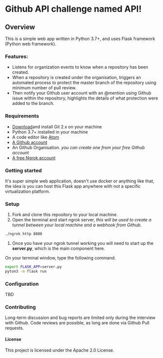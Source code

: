 # Github API challenge named API!

## Overview

This is a simple web app written in Python 3.7+, and uses Flask framework (Python web framework).

### Features:

- Listens for organization events to know when a repository has been created.
- When a repository is created under the organisation, triggers an automated process to protect the master branch of the repository using minimum number of pull review.
- Then notify your Github user account with an @mention using Github issue within the repository, highlights the details of what protection were added to the branch.

### Requirements

- [Download](https://git-scm.com/)and install Git 2.x on your machine
- Python 3.7+ installed in your machine
- A code editor like [Atom](https://atom.io)
- [A Github account](https://github.com)
- An Github Organisation. _you can create one from your free Github account_
- [A free Ngrok account](https://ngrok.com/)

### Getting started

It's super simple web application, doesn't use docker or anything like that, the idea is you can host this Flask app anywhere with not a specific virtualization platform.

### Setup

1. Fork and clone this repository to your local machine.
2. Open the terminal and start ngrok server, _this will be used to create a tunnel between your local machine and a webhook from Github._

```bash
./ngrok http 8080
```

1. Once you have your ngrok tunnel working you will need to start up the **server.py**, which is the main component here.

On your terminal window, type the following command.

```bash
export FLASK_APP=server.py
pyton3 -m flask run
```

### Configuration

TBD

### Contributing

Long-term discussion and bug reports are limited only during the interview with Github. Code reviews are possible, as long are done via Github Pull requests.

#### License

This project is licensed under the Apache 2.0 License.
